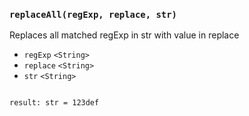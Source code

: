 ### ``replaceAll(regExp, replace, str)``
Replaces all matched regExp in str with value in replace

- `regExp` `<String>`
- `replace` `<String>`
- `str` `<String>`

```js var str = PV.replaceAll('abc', '123', 'abcdef');
```

```result: str = 123def```